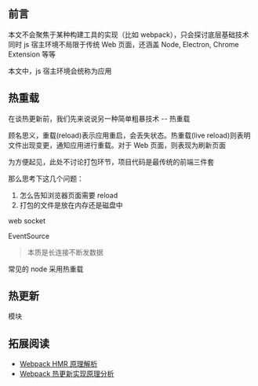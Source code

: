 ## 前言

本文不会聚焦于某种构建工具的实现（比如 webpack），只会探讨底层基础技术
同时 js 宿主环境不局限于传统 Web 页面，还涵盖 Node, Electron, Chrome Extension 等等

本文中，js 宿主环境会统称为应用

## 热重载

在谈热更新前，我们先来说说另一种简单粗暴技术 -- 热重载

顾名思义，重载(reload)表示应用重启，会丢失状态。热重载(live reload)则表明文件出现变更，通知应用进行重载。对于 Web 页面，则表现为刷新页面

为方便起见，此处不讨论打包环节，项目代码是最传统的前端三件套

那么思考下这几个问题：
1. 怎么告知浏览器页面需要 reload
2. 打包的文件是放在内存还是磁盘中

web socket

EventSource
> 本质是长连接不断发数据

常见的 node 采用热重载

## 热更新

模块


## 拓展阅读

- [Webpack HMR 原理解析](https://zhuanlan.zhihu.com/p/30669007)
- [Webpack 热更新实现原理分析](https://zhuanlan.zhihu.com/p/30623057)